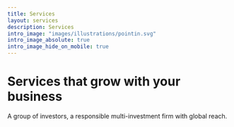 ```yaml
---
title: Services
layout: services
description: Services
intro_image: "images/illustrations/pointin.svg"
intro_image_absolute: true
intro_image_hide_on_mobile: true
---
```


# Services that grow with your business

A group of investors, a responsible multi-investment firm with global reach.